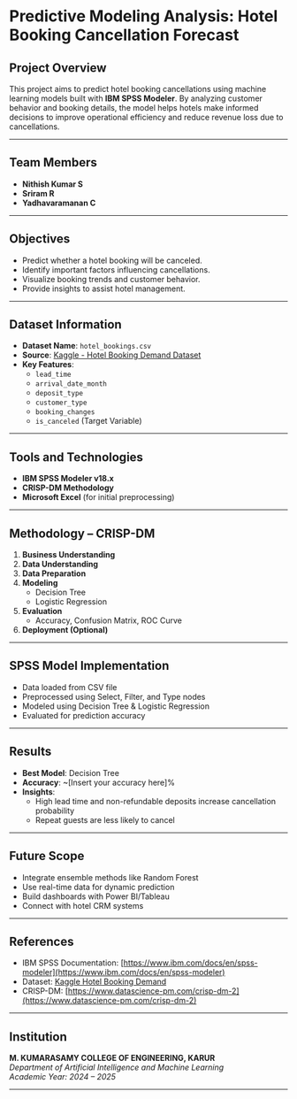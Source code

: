 #  Predictive Modeling Analysis: Hotel Booking Cancellation Forecast
 
 ##  Project Overview
 This project aims to predict hotel booking cancellations using machine learning models built with **IBM SPSS Modeler**. By analyzing customer behavior and booking details, the model helps hotels make informed decisions to improve operational efficiency and reduce revenue loss due to cancellations.
 
 ---
 
 ## Team Members
 - **Nithish Kumar S**
 - **Sriram R**
 - **Yadhavaramanan C**
 
 ---
 
 ## Objectives
 - Predict whether a hotel booking will be canceled.
 - Identify important factors influencing cancellations.
 - Visualize booking trends and customer behavior.
 - Provide insights to assist hotel management.
 
 ---
 
 ## Dataset Information
 - **Dataset Name**: `hotel_bookings.csv`
 - **Source**: [Kaggle - Hotel Booking Demand Dataset](https://www.kaggle.com/datasets/jessemostipak/hotel-booking-demand)
 - **Key Features**:
   - `lead_time`
   - `arrival_date_month`
   - `deposit_type`
   - `customer_type`
   - `booking_changes`
   - `is_canceled` (Target Variable)
 
 ---
 
 ## Tools and Technologies
 - **IBM SPSS Modeler v18.x**
 - **CRISP-DM Methodology**
 - **Microsoft Excel** (for initial preprocessing)
 
 ---
 
 ## Methodology – CRISP-DM
 1. **Business Understanding**
 2. **Data Understanding**
 3. **Data Preparation**
 4. **Modeling**
    - Decision Tree
    - Logistic Regression
 5. **Evaluation**
    - Accuracy, Confusion Matrix, ROC Curve
 6. **Deployment (Optional)**
 
 ---
 
 ## SPSS Model Implementation
 - Data loaded from CSV file
 - Preprocessed using Select, Filter, and Type nodes
 - Modeled using Decision Tree & Logistic Regression
 - Evaluated for prediction accuracy
 
 ---
 
 ## Results
 - **Best Model**: Decision Tree
 - **Accuracy**: ~[Insert your accuracy here]%
 - **Insights**:
   - High lead time and non-refundable deposits increase cancellation probability
   - Repeat guests are less likely to cancel
 
 ---
 
 ## Future Scope
 - Integrate ensemble methods like Random Forest
 - Use real-time data for dynamic prediction
 - Build dashboards with Power BI/Tableau
 - Connect with hotel CRM systems
 
 ---
 
 ## References
 - IBM SPSS Documentation: [https://www.ibm.com/docs/en/spss-modeler](https://www.ibm.com/docs/en/spss-modeler)
 - Dataset: [Kaggle Hotel Booking Demand](https://www.kaggle.com/datasets/jessemostipak/hotel-booking-demand)
 - CRISP-DM: [https://www.datascience-pm.com/crisp-dm-2](https://www.datascience-pm.com/crisp-dm-2)
 
 ---
 
 ## Institution
 **M. KUMARASAMY COLLEGE OF ENGINEERING, KARUR**  
 *Department of Artificial Intelligence and Machine Learning*  
 *Academic Year: 2024 – 2025*
 
 ---
 
